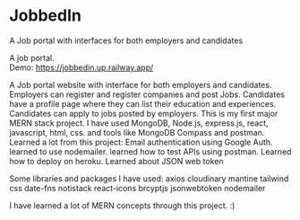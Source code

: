 # JobbedIn
A Job portal with interfaces for both employers and candidates


A job portal. <br>
Demo: https://jobbedin.up.railway.app/


A Job portal website with interface for both employers and candidates. 
Employers can register and register companies and post Jobs. 
Candidates have a profile page where they can list their education and experiences. 
Candidates can apply to jobs posted by employers. 
This is my first major MERN stack project. 
I have used MongoDB, Node.js, express.js, react, javascript, html, css. 
and tools like MongoDB Compass and postman. 
Learned a lot from this project: 
Email authentication using Google Auth. 
learned to use nodemailer. 
learned how to test APIs using postman. 
Learned how to deploy on heroku. 
Learned about JSON web token 

Some libraries and packages I have used: 
axios 
cloudinary
mantine
tailwind css
date-fns
notistack
react-icons
brcyptjs
jsonwebtoken
nodemailer

I have learned a lot of MERN concepts through this project. :)

